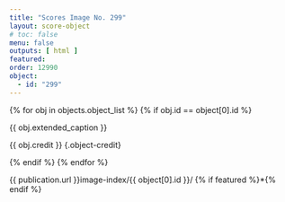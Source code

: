 ```yaml
---
title: "Scores Image No. 299"
layout: score-object
# toc: false
menu: false
outputs: [ html ]
featured: 
order: 12990
object:
  - id: "299"
---
```


{% for obj in objects.object_list %}
{% if obj.id == object[0].id %}

{{ obj.extended_caption }}

{{ obj.credit }} {.object-credit}

{% endif %}
{% endfor %}

<div class="object-credit object-url is-print-only">

{{ publication.url }}image-index/{{ object[0].id }}/ {% if featured %}*{% endif %}

</div>
